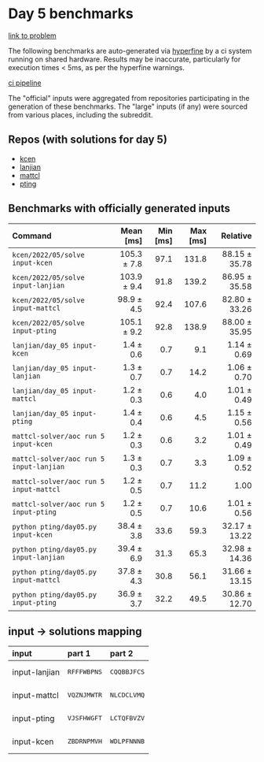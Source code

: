 # Day 5 benchmarks

[link to problem](http://adventofcode.com/2022/day/5)

The following benchmarks are auto-generated via [hyperfine](https://github.com/sharkdp/hyperfine) by a ci system running on shared hardware. Results may be inaccurate, particularly for execution times < 5ms, as per the hyperfine warnings.

[ci pipeline](http://ci.papercode.net:8080/teams/aoc2022/pipelines/aoc-compare-2022)

The "official" inputs were aggregated from repositories participating in the generation of these benchmarks. The "large" inputs (if any) were sourced from various places, including the subreddit.

## Repos (with solutions for day 5)


- [kcen](https://github.com/kcen/AdventOfCode)
- [lanjian](https://github.com/LanJian/aoc-2022)
- [mattcl](https://github.com/mattcl/aoc2022)
- [pting](https://github.com/pting/aoc2022)

## Benchmarks with officially generated inputs
| Command | Mean [ms] | Min [ms] | Max [ms] | Relative |
|:---|---:|---:|---:|---:|
| `kcen/2022/05/solve input-kcen` | 105.3 ± 7.8 | 97.1 | 131.8 | 88.15 ± 35.78 |
| `kcen/2022/05/solve input-lanjian` | 103.9 ± 9.4 | 91.8 | 139.2 | 86.95 ± 35.58 |
| `kcen/2022/05/solve input-mattcl` | 98.9 ± 4.5 | 92.4 | 107.6 | 82.80 ± 33.26 |
| `kcen/2022/05/solve input-pting` | 105.1 ± 9.2 | 92.8 | 138.9 | 88.00 ± 35.95 |
| `lanjian/day_05 input-kcen` | 1.4 ± 0.6 | 0.7 | 9.1 | 1.14 ± 0.69 |
| `lanjian/day_05 input-lanjian` | 1.3 ± 0.7 | 0.7 | 14.2 | 1.06 ± 0.70 |
| `lanjian/day_05 input-mattcl` | 1.2 ± 0.3 | 0.6 | 4.0 | 1.01 ± 0.49 |
| `lanjian/day_05 input-pting` | 1.4 ± 0.4 | 0.6 | 4.5 | 1.15 ± 0.56 |
| `mattcl-solver/aoc run 5 input-kcen` | 1.2 ± 0.3 | 0.6 | 3.2 | 1.01 ± 0.49 |
| `mattcl-solver/aoc run 5 input-lanjian` | 1.3 ± 0.3 | 0.7 | 3.3 | 1.09 ± 0.52 |
| `mattcl-solver/aoc run 5 input-mattcl` | 1.2 ± 0.5 | 0.7 | 11.2 | 1.00 |
| `mattcl-solver/aoc run 5 input-pting` | 1.2 ± 0.5 | 0.7 | 10.6 | 1.01 ± 0.56 |
| `python pting/day05.py input-kcen` | 38.4 ± 3.8 | 33.6 | 59.3 | 32.17 ± 13.22 |
| `python pting/day05.py input-lanjian` | 39.4 ± 6.9 | 31.3 | 65.3 | 32.98 ± 14.36 |
| `python pting/day05.py input-mattcl` | 37.8 ± 4.3 | 30.8 | 56.1 | 31.66 ± 13.15 |
| `python pting/day05.py input-pting` | 36.9 ± 3.7 | 32.2 | 49.5 | 30.86 ± 12.70 |

## input -> solutions mapping
|input|part 1|part 2|
|:---|:---|:---|
|input-lanjian|<pre>RFFFWBPNS</pre>|<pre>CQQBBJFCS</pre>|
|input-mattcl|<pre>VQZNJMWTR</pre>|<pre>NLCDCLVMQ</pre>|
|input-pting|<pre>VJSFHWGFT</pre>|<pre>LCTQFBVZV</pre>|
|input-kcen|<pre>ZBDRNPMVH</pre>|<pre>WDLPFNNNB</pre>|
